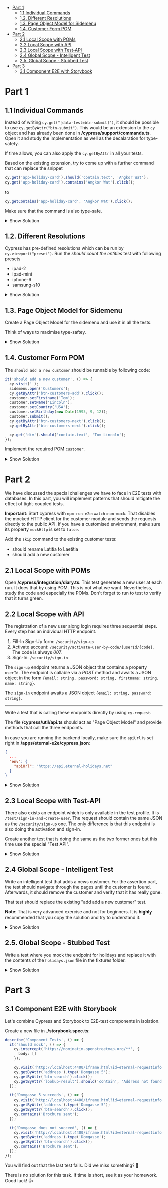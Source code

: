 - [Part 1](#part-1)
  - [1.1 Individual Commands](#11-individual-commands)
  - [1.2. Different Resolutions](#12-different-resolutions)
  - [1.3. Page Object Model for Sidemenu](#13-page-object-model-for-sidemenu)
  - [1.4. Customer Form POM](#14-customer-form-pom)
- [Part 2](#part-2)
  - [2.1 Local Scope with POMs](#21-local-scope-with-poms)
  - [2.2 Local Scope with API](#22-local-scope-with-api)
  - [2.3 Local Scope with Test-API](#23-local-scope-with-test-api)
  - [2.4 Global Scope - Intelligent Test](#24-global-scope---intelligent-test)
  - [2.5. Global Scope - Stubbed Test](#25-global-scope---stubbed-test)
- [Part 3](#part-3)
  - [3.1 Component E2E with Storybook](#31-component-e2e-with-storybook)

# Part 1

## 1.1 Individual Commands

Instead of writing `cy.get("[data-test=btn-submit]")`, it should be possible to use `cy.getByAttr("btn-submit")`. This would be an extension to the `cy` object and has already been done in **/cypress/support/commands.ts**. Open it and study the implementation as well as the decalaration for type-safety.

If time allows, you can also apply the `cy.getByAttr` in all your tests.

Based on the existing extension, try to come up with a further command that can replace the snippet

```typescript
cy.get('app-holiday-card').should('contain.text', 'Angkor Wat');
cy.get('app-holiday-card').contains('Angkor Wat').click();
```

to

```typescript
cy.getContains('app-holiday-card', 'Angkor Wat').click();
```

Make sure that the command is also type-safe.

<details>
<summary>Show Solution</summary>
<p>

**/cypress/support/commands.ts**

```typescript
declare namespace Cypress {
  interface Chainable<Subject> {
    // ...

    getContains(selector: string, contains: string): Chainable;
  }
}
```

```typescript
Cypress.Commands.add(
  'getContains',
  (selector: string, contains: string): Chainable => {
    cy.get(selector).should('contain', contains);
    return cy.get(selector).contains(contains);
  }
);
```

</p>
</details>

## 1.2. Different Resolutions

Cypress has pre-defined resolutions which can be run by `cy.viewport("preset")`. Run the _should count the entities_ test with following presets

- ipad-2
- ipad-mini
- iphone-6
- samsung-s10

<details>
<summary>Show Solution</summary>
<p>

**customers.spec.ts**

```typescript
(['ipad-2', 'ipad-mini', 'iphone-6', 'samsung-s10'] as ViewportPreset[]).forEach((preset) => {
  it(`should count the entries in ${preset}`, () => {
    cy.viewport(preset);
    cy.visit('');
    cy.get('[data-test=btn-customers]').click();
    cy.get('div.row:not(.header)').should('have.length', 10);
  });
});
```

</p>
</details>

## 1.3. Page Object Model for Sidemenu

Create a Page Object Model for the sidemenu and use it in all the tests.

Think of ways to maximise type-saftey.

<details>
<summary>Show Solution</summary>
<p>

**../pom/sidemenu.pom.ts**

```typescript
class Sidemenu {
  open(name: 'Customers' | 'Holidays'): Chainable {
    return cy.get('mat-drawer a').contains(name).click();
  }
}

export const sidemenu = new Sidemenu();
```

</p>
</details>

## 1.4. Customer Form POM

The `should add a new customer` should be runnable by following code:

```typescript
it('should add a new customer', () => {
  cy.visit('');
  sidemenu.open('Customers');
  cy.getByAttr('btn-customers-add').click();
  customer.setFirstname('Tom');
  customer.setName('Lincoln');
  customer.setCountry('USA');
  customer.setBirthday(new Date(1995, 9, 12));
  customer.submit();
  cy.getByAttr('btn-customers-next').click();
  cy.getByAttr('btn-customers-next').click();

  cy.get('div').should('contain.text', 'Tom Lincoln');
});
```

Implement the required POM `customer`.

<details>
<summary>Show Solution</summary>
<p>

**../pom/customer.pom.ts**

```typescript
import Chainable = Cypress.Chainable;
import { format } from 'date-fns';

class Customer {
  setFirstname(firstname: string): Chainable {
    return cy.get('.formly-firstname input').clear().type(firstname);
  }

  setName(name: string): Chainable {
    return cy.get('.formly-name input').clear().type(name);
  }

  setCountry(country: string): Chainable {
    return cy.get('mat-select').click().get('mat-option').contains(country).click();
  }

  setBirthday(date: Date): Chainable {
    return cy.get('.formly-birthdate input').clear().type(format(date, 'dd.MM.yyyy'));
  }

  submit(): Chainable {
    return cy.get('button[type=submit]').click();
  }
}

export const customer = new Customer();
```

</p>
</details>

# Part 2

We have discussed the special challenges we have to face in E2E tests with databases. In this part, you will implement patterns that should mitigate the effect of tight-coupled tests.

**Important**: Start cypress with `npm run e2e:watch:non-mock`. That disables the mocked HTTP client for the customer module and sends the requests directly to the public API. If you have a customised environment, make sure its property `mockHttp` is set to `false`.

Add the `skip` command to the existing customer tests:

- should rename Latitia to Laetitia
- should add a new customer

## 2.1 Local Scope with POMs

Open **/cypress/integration/diary.ts**. This test generates a new user at each run. It does that by using POM. This is not what we want. Nevertheless, study the code and especially the POMs. Don't forget to run to test to verify that it turns green.

## 2.2 Local Scope with API

The registration of a new user along login requires three sequential steps. Every step has an individual HTTP endpoint.

1. Fill-In Sign-Up form: `/security/sign-up`
2. Activate account: `/security/activate-user-by-code/{userId/{code}`. The code is always _007_.
3. Sign-In: `/security/sign-in`

The `sign-up` endpoint returns a JSON object that contains a property `userId`. The endpoint is callable via a _POST_ method and awaits a JSON object in the form `{email: string, password: string, firstname: string, name: string}`.

The `sign-in` endpoint awaits a JSON object `{email: string, password: string}`.

---

Write a test that is calling these endpoints directly by using `cy.request`.

The file **/cypress/util/api.ts** should act as "Page Object Model" and provide methods that call the three endpoints.

In case you are running the backend locally, make sure the `apiUrl` is set right in **/apps/eternal-e2e/cypress.json**:

```json
{
  ...
  "env": {
    "apiUrl": "https://api.eternal-holidays.net"
  }
}
```

<details>
<summary>Show Solution</summary>
<p>

**/cypress/util/api.ts**

```typescript
import { BasicData } from '../../../eternal/src/app/security/sign-up/basic/basic.component';
import { DetailData } from '../../../eternal/src/app/security/sign-up/detail/detail.component';
import { InterestsData } from '../../../eternal/src/app/security/sign-up/interests/interests.component';
import { BaseApi } from './base-api';

class Api extends BaseApi {
  signUp(basicData: BasicData, detailData: DetailData, interests: InterestsData) {
    return this.post('security/sign-up', {
      email: detailData.email,
      password: detailData.password,
      firstname: detailData.firstname,
      name: detailData.name
    }).then((response) => response.body as { userId: number });
  }

  signIn(email: string, password: string) {
    return this.post('security/sign-in', {
      email,
      password
    }).then((response) => response.body);
  }

  activate(userId: number, code: string) {
    return this.post(`security/activate-user-by-code/${userId}/${code}`, {});
  }
}

export const api = new Api();
```

**/cypress/integration/diary.spec.ts**

```typescript
import { api } from '../util/api';

// ...

it('should verify sign-up via API calls', () => {
  const data = createSignUpData();
  const { email, password } = data.detail;

  api
    .signUp(data.basic, data.detail, data.interests)
    .then(({ userId }) => api.activate(userId, '007'));
  api.signIn(email, password);

  cy.visit('');
  container.clickDiary();
  diary.verify();
});
```

</p>
</details>

## 2.3 Local Scope with Test-API

There also exists an endpoint which is only available in the test profile. It is `/test/sign-in-and-create-user`. The request should contain the same JSON as the `/security/sign-up` one. The only difference is that this endpoint is also doing the activation and sign-in.

Create another test that is doing the same as the two former ones but this time use the special "Test API".

<details>
<summary>Show Solution</summary>
<p>

**/cypress/util/test-api.ts**

```typescript
import { BaseApi } from './base-api';

class TestApi extends BaseApi {
  signInAndCreateUser(email: string, password: string, firstname: string, name: string) {
    return this.post('test/sign-in-and-create-user', {
      email,
      password,
      firstname,
      name
    }).then((response) => response.body);
  }
}

export const testApi = new TestApi();
```

**/cypress/integration/diary.spec.ts**

```typescript
import { testApi } from '../util/test-api';

// ...

it('should use the Test-API', () => {
  const data = createSignUpData();
  const { email, password, firstname, name } = data.detail;

  testApi.signInAndCreateUser(email, password, firstname, name);
  cy.visit('');
  container.clickDiary();
  diary.verify();
});
```

</p>
</details>

## 2.4 Global Scope - Intelligent Test

Write an intelligent test that adds a news customer. For the assertion part, the test should navigate through the pages until the customer is found. Afterwards, it should remove the customer and verify that it has really gone.

That test should replace the existing "add add a new customer" test.

**Note**: That is very advanced exercise and not for beginners. It is **highly** recommended that you copy the solution and try to understand it.

<details>
<summary>Show Solution</summary>
<p>

Most work happens in the customers pom. You need to add and update the existing methods.

**/cypress/pom/customers.pom.ts**

```typescript
import { formly } from '../util/formly';

export class Customers {
  clickCustomer(customer: string) {
    this.goTo(customer);
    cy.get('div').contains(customer).siblings('.edit').click();
  }

  open() {
    return cy.getByAttr('btn-customers').click();
  }

  add() {
    cy.getByAttr('btn-customers-add').click();
  }

  delete() {
    cy.get('button').contains('Delete').click();
  }

  submitForm(firstname: string, name: string, country: string, birthdate: Date) {
    formly.fillIn(
      {
        firstname,
        name,
        country,
        birthdate
      },
      { select: ['country'], date: ['birthdate'] },
      '.app-customer'
    );
    return cy.get('.app-customer button[type=submit]').click();
  }

  goTo(customer: string) {
    this.verifyCustomer(customer);
  }

  goToEnd() {
    const fn = (hasNextPage: boolean) => {
      if (hasNextPage) {
        this.nextPage().then(fn);
      }
    };
    this.nextPage().then(fn);
  }

  verifyCustomerDoesNotExist(customer: string) {
    const checkOnPage = (hasNextPage: boolean) =>
      cy.get('[data-test=row-customer] p.name').then(($names) => {
        const exists = Cypress._.some($names.toArray(), ($name) => $name.textContent === customer);

        if (exists) {
          throw new Error(`Customer ${customer} does exist`);
        }

        if (hasNextPage) {
          this.nextPage().then(checkOnPage);
        }
      });

    this.nextPage().then(checkOnPage);
  }

  verifyCustomer(customer: string) {
    const checkOnPage = (hasNextPage: boolean) =>
      cy.get('[data-test=row-customer] p.name').then(($names) => {
        const exists = Cypress._.some($names.toArray(), ($name) => $name.textContent === customer);

        if (!exists) {
          if (hasNextPage) {
            this.nextPage().then(checkOnPage);
          } else {
            throw new Error(`Customer ${customer} does not exist`);
          }
        }
      });

    this.nextPage().then(checkOnPage);
  }

  private nextPage() {
    cy.getByAttr('btn-customers-next').as('button');
    cy.get('[data-test=row-customer]:first() p.name').as('firstCustomerName');

    return cy.get('@button').then(($button) => {
      const isDisabled = $button.prop('disabled');
      if (!isDisabled) {
        cy.get('@firstCustomerName').then((firstName) => {
          const name = firstName.text();
          cy.get('@button').click();
          cy.get('@firstCustomerName').should('not.contain', name);
        });
      } else {
        cy.wrap(false);
      }
    });
  }
}

export const customers = new Customers();
```

```typescript
it.only('should create and delete a customer in an intelligent way', () => {
  const name =
    Math.random().toString(36).substring(2, 15) + Math.random().toString(36).substring(2, 15);
  const fullName = `Max ${name}`;

  cy.visit('');
  customers.open();
  customers.add();
  customers.submitForm('Max', name, 'Austria', new Date(1985, 11, 12));
  customers.clickCustomer(fullName);
  customers.delete();
  customers.verifyCustomerDoesNotExist(fullName);
});
```

</p>
</details>

## 2.5. Global Scope - Stubbed Test

Write a test where you mock the endpoint for holidays and replace it with the contents of the `holidays.json` file in the fixtures folder.

<details>
<summary>Show Solution</summary>
<p>

```typescript
it('should stub the holidays', () => {
  cy.intercept('GET', '**/holiday', { fixture: 'holidays.json' });
  cy.visit('');
  cy.getByAttr('btn-holidays').click();
  cy.get('app-holiday-card').should('contain.text', 'Unicorn');
});
```

</p>
</details>

# Part 3

## 3.1 Component E2E with Storybook

Let's combine Cypress and Storybook to E2E-test components in isolation.

Create a new file in **./storybook.spec.ts**:

```typescript
describe('Component Tests', () => {
  it('should mock', () => {
    cy.intercept('https://nominatim.openstreetmap.org/**', {
      body: []
    });

    cy.visit('http://localhost:4400/iframe.html?id=eternal-requestinfo');
    cy.getByAttr('address').type('Domgasse 5');
    cy.getByAttr('btn-search').click();
    cy.getByAttr('lookup-result').should('contain', 'Address not found');
  });

  it('Domgasse 5 succeeds', () => {
    cy.visit('http://localhost:4400/iframe.html?id=eternal-requestinfo');
    cy.getByAttr('address').type('Domgasse 5');
    cy.getByAttr('btn-search').click();
    cy.contains('Brochure sent');
  });

  it('Domgasse does not succeed', () => {
    cy.visit('http://localhost:4400/iframe.html?id=eternal-requestinfo');
    cy.getByAttr('address').type('Domgasse');
    cy.getByAttr('btn-search').click();
    cy.contains('Brochure sent');
  });
});
```

You will find out that the last test fails. Did we miss something? 🤔

There is no solution for this task. If time is short, see it as your homework. Good luck! 👍
